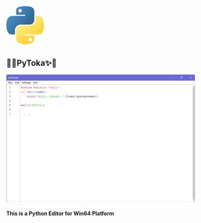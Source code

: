 <img src="https://github.com/Win12Home/PyToka/blob/main/PyToka.png">
<h2>🎈✨PyToka✨🎈</h2>
<img src="https://github.com/Win12Home/PyToka/blob/main/PyTokaGUI-1.png" width="500" height="337">
<h4>This is a Python Editor for Win64 Platform</h4>
<!--Made in China,Use MPL2.0 License.-->
